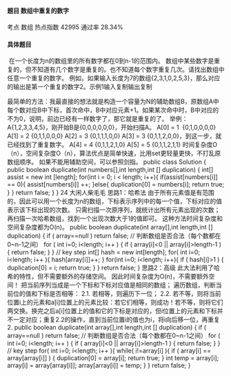 #### 题目    数组中重复的数字

考点    数组	热点指数    42995	通过率    28.34%

#### 具体题目

​    在一个长度为n的数组里的所有数字都在0到n-1的范围内。      数组中某些数字是重复的，但不知道有几个数字是重复的。也不知道每个数字重复几次。请找出数组中任意一个重复的数字。      例如，如果输入长度为7的数组{2,3,1,0,2,5,3}，那么对应的输出是第一个重复的数字2。示例1输入复制输出复制

最简单的方法：我最直接的想法就是构造一个容量为N的辅助数组B，原数组A中每个数对应B中下标，首次命中，B中对应元素+1。如果某次命中时，B中对应的不为0，说明，前边已经有一样数字了，那它就是重复的了。 
  举例：A{1,2,3,3,4,5}，刚开始B是{0,0,0,0,0,0}，开始扫描A。 
  A[0] = 1  {0,1,0,0,0,0} 
A[1] = 2 {0,1,1,0,0,0} 
A[2] = 3 {0,1,1,1,0,0} 
A[3] = 3 {0,1,1,2,0,0}，到这一步，就已经找到了重复数字。
A[4] = 4 {0,1,1,2,1,0} 
A[5] = 5 {0,1,1,2,1,1} 
时间复杂度O（n），空间复杂度O（n），算法优点是简单快速，比用set更轻量更快，不打乱原数组顺序。
如果不能用辅助空间，可以参照剑指。
public class Solution {
    public boolean duplicate(int numbers[],int length,int [] duplication) {
    	int[] assist = new int [length];
        for(int i = 0; i < length; i++){
            if(assist[numbers[i]] == 0){
                assist[numbers[i]] ++;
            }else{
                duplication[0] = numbers[i];
                return true;
            }
        }
        return false;
    }
}
24
大闲人柴毛毛
思路1：哈希法
由于所有元素值是有范围的，因此可以用一个长度为n的数组，下标表示序列中的每一个值，下标对应的值表示该下标出现的次数。
  只需扫描一次原序列，就统计出所有元素出现的次数；
  再扫描一次哈希数组，找到一个出现次数大于1的值即可。
这种方法时间复杂度和空间复杂度都为O(n)。
public boolean duplicate(int array[],int length,int [] duplication) {
    if ( array==null ) return false;
    // 判断数组是否合法（每个数都在0~n-1之间）
    for ( int i=0; i<length; i++ ) {
        if ( array[i]<0 || array[i]>length-1 ) {
            return false;
        }
    }
    // key step
    int[] hash = new int[length];
    for( int i=0; i<length; i++ ){
        hash[array[i]]++;
    }
    for(int i=0; i<length; i++){
        if ( hash[i]>1 ) {
            duplication[0] = i;
            return true;
        }
    }
    return false;
}
思路2：高级
此大法利用了哈希的特性，但不需要额外的存储空间。 因此时间复杂度为O(n)，不需要额外空间！
把当前序列当成是一个下标和下标对应值是相同的数组；
  遍历数组，判断当前位的值和下标是否相等：  2.1. 若相等，则遍历下一位；  2.2. 若不等，则将当前位置i上的元素和a[i]位置上的元素比较：若它们相等，则成功！若不等，则将它们两交换。换完之后a[i]位置上的值和它的下标是对应的，但i位置上的元素和下标并不一定对应；重复2.2的操作，直到当前位置i的值也为i，将i向后移一位，再重复2.
public boolean duplicate(int array[],int length,int [] duplication) {
    if ( array==null ) return false;
    // 判断数组是否合法（每个数都在0~n-1之间）
    for ( int i=0; i<length; i++ ) {
        if ( array[i]<0 || array[i]>length-1 ) {
            return false;
        }
    }
    // key step
    for( int i=0; i<length; i++ ){
        while( i!=array[i] ){
            if ( array[i] == array[array[i]] ) {
                duplication[0] = array[i];
                return true;
            }
            int temp = array[i];
            array[i] = array[array[i]];
            array[array[i]] = temp;
        }
    }
    return false;
}
